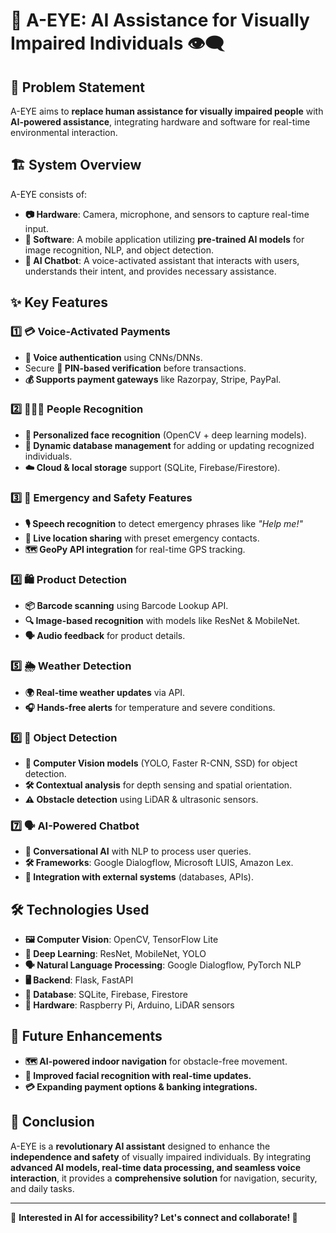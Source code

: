 # 🎯 A-EYE: AI Assistance for Visually Impaired Individuals 👁️‍🗨️

## 🚀 Problem Statement
A-EYE aims to **replace human assistance for visually impaired people** with **AI-powered assistance**, integrating hardware and software for real-time environmental interaction.

## 🏗️ System Overview
A-EYE consists of:
- **📷 Hardware**: Camera, microphone, and sensors to capture real-time input.
- **📱 Software**: A mobile application utilizing **pre-trained AI models** for image recognition, NLP, and object detection.
- **🤖 AI Chatbot**: A voice-activated assistant that interacts with users, understands their intent, and provides necessary assistance.

## ✨ Key Features
### 1️⃣ **💳 Voice-Activated Payments**
- **🔐 Voice authentication** using CNNs/DNNs.
- Secure **🔑 PIN-based verification** before transactions.
- **💰 Supports payment gateways** like Razorpay, Stripe, PayPal.

### 2️⃣ **🧑‍🤝‍🧑 People Recognition**
- **📸 Personalized face recognition** (OpenCV + deep learning models).
- **📂 Dynamic database management** for adding or updating recognized individuals.
- **☁️ Cloud & local storage** support (SQLite, Firebase/Firestore).

### 3️⃣ **🚨 Emergency and Safety Features**
- **🎙️ Speech recognition** to detect emergency phrases like *"Help me!"*
- **📍 Live location sharing** with preset emergency contacts.
- **🗺️ GeoPy API integration** for real-time GPS tracking.

### 4️⃣ **🛍️ Product Detection**
- **📦 Barcode scanning** using Barcode Lookup API.
- **🔍 Image-based recognition** with models like ResNet & MobileNet.
- **🗣️ Audio feedback** for product details.

### 5️⃣ **🌦️ Weather Detection**
- **🌍 Real-time weather updates** via API.
- **🎧 Hands-free alerts** for temperature and severe conditions.

### 6️⃣ **📡 Object Detection**
- **🎯 Computer Vision models** (YOLO, Faster R-CNN, SSD) for object detection.
- **🛠️ Contextual analysis** for depth sensing and spatial orientation.
- **⚠️ Obstacle detection** using LiDAR & ultrasonic sensors.

### 7️⃣ **🗣️ AI-Powered Chatbot**
- **💬 Conversational AI** with NLP to process user queries.
- **🛠️ Frameworks**: Google Dialogflow, Microsoft LUIS, Amazon Lex.
- **🔗 Integration with external systems** (databases, APIs).

## 🛠️ Technologies Used
- **🖼️ Computer Vision**: OpenCV, TensorFlow Lite
- **🧠 Deep Learning**: ResNet, MobileNet, YOLO
- **🗣️ Natural Language Processing**: Google Dialogflow, PyTorch NLP
- **🖥️ Backend**: Flask, FastAPI
- **💾 Database**: SQLite, Firebase, Firestore
- **🛜 Hardware**: Raspberry Pi, Arduino, LiDAR sensors

## 🔮 Future Enhancements
- **🗺️ AI-powered indoor navigation** for obstacle-free movement.
- **📸 Improved facial recognition with real-time updates.**
- **💳 Expanding payment options & banking integrations.**

## 🎉 Conclusion
A-EYE is a **revolutionary AI assistant** designed to enhance the **independence and safety** of visually impaired individuals. By integrating **advanced AI models, real-time data processing, and seamless voice interaction**, it provides a **comprehensive solution** for navigation, security, and daily tasks.

---
📢 **Interested in AI for accessibility? Let's connect and collaborate! 🚀**

